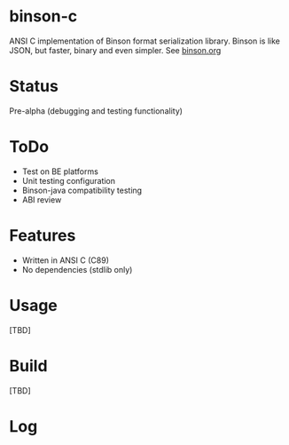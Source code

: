 binson-c
===========

ANSI C implementation of Binson format serialization library. Binson is like JSON, but faster, binary and
even simpler. See [binson.org](http://binson.org/)

Status
========

Pre-alpha (debugging and testing functionality)

ToDo
========
* Test on BE platforms
* Unit testing configuration
* Binson-java compatibility testing
* ABI review

Features
========

* Written in ANSI C (C89)
* No dependencies (stdlib only)

Usage
=====

[TBD]


Build
=====

[TBD]


Log
===
